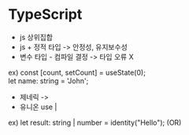 <h1>TypeScript</h1>
<div>
      <ul>
            <li>js 상위집합</li>
            <li> js + 정적 타입 -> 안정성, 유지보수성</li>
            <li>변수 타입 - 컴파일 결정 -> 타입 오류 X</li>
      </ul>
      <p>
            ex) const [count, setCount] = useState<number>(0);<br>
            let name: string = 'John';
      </p>
      <ul>
            <li>제네릭 -> <T></li>
            <li>유니온 use |</li>
      </ul>
      <p>
            ex) let result: string | number = identity("Hello"); (OR)
      </p>
</div>
